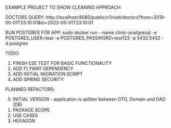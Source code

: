 EXAMPLE PROJECT TO SHOW CLEANING APPROACH


DOCTORS QUERY:
http://localhost:8080/public/v1/visit/doctors?from=2019-05-01T23:10:01&to=2023-05-01T23:10:01

RUN POSTGRES FOR APP:
sudo docker run --name clinic-postgresql -e POSTGRES_USER=test -e POSTGRES_PASSWORD=test123 -p 5432:5432 -d postgres

TODO:

1. FINISH E2E TEST FOR BASIC FUNCTIONALITY
2. ADD FLYWAY DEPENDENCY
3. ADD INITIAL MIGRATION SCRIPT
4. ADD SPRING SECURITY

PLANNED REFACTORS:

0. INITIAL VERSION - application is splitter between DTO, Domain and DAO (DB)
1. PACKAGE SCOPE
2. USE CASES
3. HEXAGON
